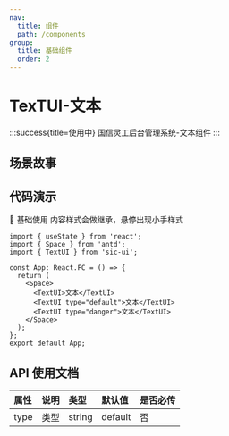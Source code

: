 ```yaml
---
nav:
  title: 组件
  path: /components
group:
  title: 基础组件
  order: 2
---
```


# TexTUI-文本

:::success{title=使用中}
国信灵工后台管理系统-文本组件
:::

## 场景故事

## 代码演示

💎 基础使用
内容样式会做继承，悬停出现小手样式

```tsx
import { useState } from 'react';
import { Space } from 'antd';
import { TextUI } from 'sic-ui';

const App: React.FC = () => {
  return (
    <Space>
      <TextUI>文本</TextUI>
      <TextUI type="default">文本</TextUI>
      <TextUI type="danger">文本</TextUI>
    </Space>
  );
};
export default App;
```

## API 使用文档

<font size=1>

| 属性 | 说明 | 类型   | 默认值  | 是否必传 |
| :--- | :--- | :----- | :------ | :------- |
| type | 类型 | string | default | 否       |

</font>
